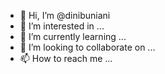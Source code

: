 - 👋 Hi, I’m @dinibuniani
- 👀 I’m interested in ...
- 🌱 I’m currently learning ...
- 💞️ I’m looking to collaborate on ...
- 📫 How to reach me ...

<!---
dinibuniani/dinibuniani is a ✨ special ✨ repository because its `README.md` (this file) appears on your GitHub profile.
You can click the Preview link to take a look at your changes.
--->
